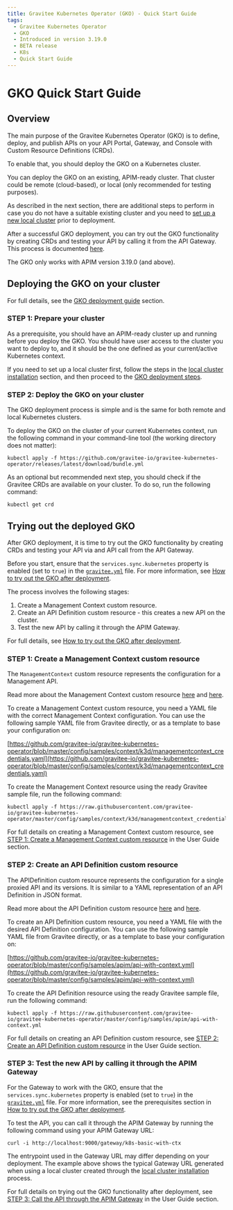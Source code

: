 ```yaml
---
title: Gravitee Kubernetes Operator (GKO) - Quick Start Guide
tags:
  - Gravitee Kubernetes Operator
  - GKO
  - Introduced in version 3.19.0
  - BETA release
  - K8s
  - Quick Start Guide
---
```


# GKO Quick Start Guide

## Overview

The main purpose of the Gravitee Kubernetes Operator (GKO) is to define, deploy, and publish APIs on your API Portal, Gateway, and Console with Custom Resource Definitions (CRDs).

To enable that, you should deploy the GKO on a Kubernetes cluster.

You can deploy the GKO on an existing, APIM-ready cluster. That cluster could be remote (cloud-based), or local (only recommended for testing purposes).

As described in the next section, there are additional steps to perform in case you do not have a suitable existing cluster and you need to [set up a new local cluster](apim-kubernetes-operator-installation-local.md) prior to deployment.

After a successful GKO deployment, you can try out the GKO functionality by creating CRDs and testing your API by calling it from the API Gateway. This process is documented [here](apim-kubernetes-operator-user-guide-play.md).

The GKO only works with APIM version 3.19.0 (and above).

## Deploying the GKO on your cluster

For full details, see the [GKO deployment guide](apim-kubernetes-operator-installation-cluster.md) section.

### STEP 1: Prepare your cluster

As a prerequisite, you should have an APIM-ready cluster up and running before you deploy the GKO. You should have user access to the cluster you want to deploy to, and it should be the one defined as your current/active Kubernetes context.

If you need to set up a local cluster first, follow the steps in the [local cluster installation](apim-kubernetes-operator-installation-local.md) section, and then proceed to the [GKO deployment steps](apim-kubernetes-operator-installation-cluster.md).

### STEP 2: Deploy the GKO on your cluster

The GKO deployment process is simple and is the same for both remote and local Kubernetes clusters.

To deploy the GKO on the cluster of your current Kubernetes context, run the following command in your command-line tool (the working directory does not matter):

```
kubectl apply -f https://github.com/gravitee-io/gravitee-kubernetes-operator/releases/latest/download/bundle.yml
```

As an optional but recommended next step, you should check if the Gravitee CRDs are available on your cluster. To do so, run the following command:

```
kubectl get crd
```

## Trying out the deployed GKO

After GKO deployment, it is time to try out the GKO functionality by creating CRDs and testing your API via and API call from the API Gateway.

Before you start, ensure that the `services.sync.kubernetes` property is enabled (set to `true`) in the
[`gravitee.yml`](https://github.com/gravitee-io/gravitee-api-management/blob/master/gravitee-apim-gateway/gravitee-apim-gateway-standalone/gravitee-apim-gateway-standalone-distribution/src/main/resources/config/gravitee.yml#L264) file. For more information, see [How to try out the GKO after deployment](apim-kubernetes-operator-user-guide-play.md#prerequisites).

The process involves the following stages:

1. Create a Management Context custom resource.
2. Create an API Definition custom resource - this creates a new API on the cluster.
3. Test the new API by calling it through the APIM Gateway.

For full details, see [How to try out the GKO after deployment](apim-kubernetes-operator-user-guide-play.md).

### STEP 1: Create a Management Context custom resource

The `ManagementContext` custom resource represents the configuration for a Management API.

Read more about the Management Context custom resource [here](apim-kubernetes-operator-definitions.md) and [here](apim-kubernetes-operator-user-guide-management-context.md).

To create a Management Context custom resource, you need a YAML file with the correct Management Context configuration. You can use the following sample YAML file from Gravitee directly, or as a template to base your configuration on:

[https://github.com/gravitee-io/gravitee-kubernetes-operator/blob/master/config/samples/context/k3d/managementcontext_credentials.yaml](https://github.com/gravitee-io/gravitee-kubernetes-operator/blob/master/config/samples/context/k3d/managementcontext_credentials.yaml)

To create the Management Context resource using the ready Gravitee sample file, run the following command:

```
kubectl apply -f https://raw.githubusercontent.com/gravitee-io/gravitee-kubernetes-operator/master/config/samples/context/k3d/managementcontext_credentials.yaml
```

For full details on creating a Management Context custom resource, see [STEP 1: Create a Management Context custom resource](apim-kubernetes-operator-user-guide-play.md#step-1-create-a-management-context-custom-resource) in the User Guide section.

### STEP 2: Create an API Definition custom resource

The APIDefinition custom resource represents the configuration for a single proxied API and its versions. It is similar to a YAML representation of an API Definition in JSON format.

Read more about the API Definition custom resource [here](apim-kubernetes-operator-definitions.md) and [here](apim-kubernetes-operator-user-guide-api-definition.md).

To create an API Definition custom resource, you need a YAML file with the desired API Definition configuration. You can use the following sample YAML file from Gravitee directly, or as a template to base your configuration on:

[https://github.com/gravitee-io/gravitee-kubernetes-operator/blob/master/config/samples/apim/api-with-context.yml](https://github.com/gravitee-io/gravitee-kubernetes-operator/blob/master/config/samples/apim/api-with-context.yml)

To create the API Definition resource using the ready Gravitee sample file, run the following command:

```
kubectl apply -f https://raw.githubusercontent.com/gravitee-io/gravitee-kubernetes-operator/master/config/samples/apim/api-with-context.yml
```

For full details on creating an API Definition custom resource, see [STEP 2: Create an API Definition custom resource](apim-kubernetes-operator-user-guide-play.md#step-2-create-an-api-definition-custom-resource) in the User Guide section.

### STEP 3: Test the new API by calling it through the APIM Gateway

For the Gateway to work with the GKO, ensure that the `services.sync.kubernetes` property is enabled (set to `true`) in the [`gravitee.yml`](https://github.com/gravitee-io/gravitee-api-management/blob/master/gravitee-apim-gateway/gravitee-apim-gateway-standalone/gravitee-apim-gateway-standalone-distribution/src/main/resources/config/gravitee.yml#L264) file. For more information, see the prerequisites section in [How to try out the GKO after deployment](apim-kubernetes-operator-user-guide-play.md#prerequisites).

To test the API, you can call it through the APIM Gateway by running the following command using your APIM Gateway URL:

```
curl -i http://localhost:9000/gateway/k8s-basic-with-ctx
```

The entrypoint used in the Gateway URL may differ depending on your deployment. The example above shows the typical Gateway URL generated when using a local cluster created through the [local cluster installation](apim-kubernetes-operator-installation-local.md) process.

For full details on trying out the GKO functionality after deployment, see [STEP 3: Call the API through the APIM Gateway](apim-kubernetes-operator-user-guide-play.md#step-3-call-the-api-through-the-apim-gateway) in the User Guide section.

